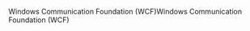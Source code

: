 <span data-ttu-id="c7a38-101">Windows Communication Foundation (WCF)</span><span class="sxs-lookup"><span data-stu-id="c7a38-101">Windows Communication Foundation (WCF)</span></span>